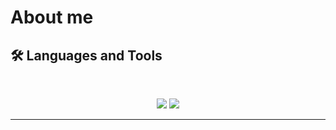 # About me


## 🛠️ Languages and Tools

<br>

<p align="center">
  <img src="https://skillicons.dev/icons?i=java,python,ts,nodejs,react,nextjs,mongodb,postgres,prisma" />
  <img src="https://skillicons.dev/icons?i=html,css,cpp,tailwind,js,vue,redux,git,postman" />
</p>

<hr>
